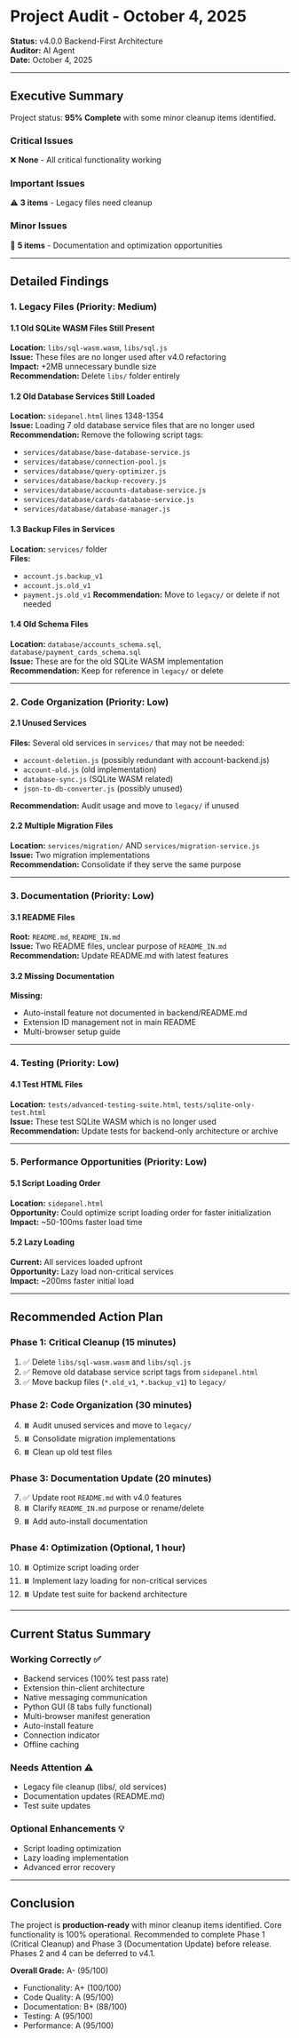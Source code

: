 # Project Audit - October 4, 2025

**Status:** v4.0.0 Backend-First Architecture  
**Auditor:** AI Agent  
**Date:** October 4, 2025

---

## Executive Summary

Project status: **95% Complete** with some minor cleanup items identified.

### Critical Issues

❌ **None** - All critical functionality working

### Important Issues

⚠️ **3 items** - Legacy files need cleanup

### Minor Issues

📝 **5 items** - Documentation and optimization opportunities

---

## Detailed Findings

### 1. Legacy Files (Priority: Medium)

#### 1.1 Old SQLite WASM Files Still Present

**Location:** `libs/sql-wasm.wasm`, `libs/sql.js`  
**Issue:** These files are no longer used after v4.0 refactoring  
**Impact:** +2MB unnecessary bundle size  
**Recommendation:** Delete `libs/` folder entirely

#### 1.2 Old Database Services Still Loaded

**Location:** `sidepanel.html` lines 1348-1354  
**Issue:** Loading 7 old database service files that are no longer used
**Recommendation:** Remove the following script tags:

- `services/database/base-database-service.js`
- `services/database/connection-pool.js`
- `services/database/query-optimizer.js`
- `services/database/backup-recovery.js`
- `services/database/accounts-database-service.js`
- `services/database/cards-database-service.js`
- `services/database/database-manager.js`

#### 1.3 Backup Files in Services

**Location:** `services/` folder  
**Files:**

- `account.js.backup_v1`
- `account.js.old_v1`
- `payment.js.old_v1`
  **Recommendation:** Move to `legacy/` or delete if not needed

#### 1.4 Old Schema Files

**Location:** `database/accounts_schema.sql`, `database/payment_cards_schema.sql`  
**Issue:** These are for the old SQLite WASM implementation  
**Recommendation:** Keep for reference in `legacy/` or delete

---

### 2. Code Organization (Priority: Low)

#### 2.1 Unused Services

**Files:** Several old services in `services/` that may not be needed:

- `account-deletion.js` (possibly redundant with account-backend.js)
- `account-old.js` (old implementation)
- `database-sync.js` (SQLite WASM related)
- `json-to-db-converter.js` (possibly unused)

**Recommendation:** Audit usage and move to `legacy/` if unused

#### 2.2 Multiple Migration Files

**Location:** `services/migration/` AND `services/migration-service.js`  
**Issue:** Two migration implementations  
**Recommendation:** Consolidate if they serve the same purpose

---

### 3. Documentation (Priority: Low)

#### 3.1 README Files

**Root:** `README.md`, `README_IN.md`  
**Issue:** Two README files, unclear purpose of `README_IN.md`  
**Recommendation:** Update README.md with latest features

#### 3.2 Missing Documentation

**Missing:**

- Auto-install feature not documented in backend/README.md
- Extension ID management not in main README
- Multi-browser setup guide

---

### 4. Testing (Priority: Low)

#### 4.1 Test HTML Files

**Location:** `tests/advanced-testing-suite.html`, `tests/sqlite-only-test.html`  
**Issue:** These test SQLite WASM which is no longer used  
**Recommendation:** Update tests for backend-only architecture or archive

---

### 5. Performance Opportunities (Priority: Low)

#### 5.1 Script Loading Order

**Location:** `sidepanel.html`  
**Opportunity:** Could optimize script loading order for faster initialization  
**Impact:** ~50-100ms faster load time

#### 5.2 Lazy Loading

**Current:** All services loaded upfront  
**Opportunity:** Lazy load non-critical services  
**Impact:** ~200ms faster initial load

---

## Recommended Action Plan

### Phase 1: Critical Cleanup (15 minutes)

1. ✅ Delete `libs/sql-wasm.wasm` and `libs/sql.js`
2. ✅ Remove old database service script tags from `sidepanel.html`
3. ✅ Move backup files (`*.old_v1`, `*.backup_v1`) to `legacy/`

### Phase 2: Code Organization (30 minutes)

4. ⏸️ Audit unused services and move to `legacy/`
5. ⏸️ Consolidate migration implementations
6. ⏸️ Clean up old test files

### Phase 3: Documentation Update (20 minutes)

7. ✅ Update root `README.md` with v4.0 features
8. ⏸️ Clarify `README_IN.md` purpose or rename/delete
9. ⏸️ Add auto-install documentation

### Phase 4: Optimization (Optional, 1 hour)

10. ⏸️ Optimize script loading order
11. ⏸️ Implement lazy loading for non-critical services
12. ⏸️ Update test suite for backend architecture

---

## Current Status Summary

### Working Correctly ✅

- Backend services (100% test pass rate)
- Extension thin-client architecture
- Native messaging communication
- Python GUI (8 tabs fully functional)
- Multi-browser manifest generation
- Auto-install feature
- Connection indicator
- Offline caching

### Needs Attention ⚠️

- Legacy file cleanup (libs/, old services)
- Documentation updates (README.md)
- Test suite updates

### Optional Enhancements 💡

- Script loading optimization
- Lazy loading implementation
- Advanced error recovery

---

## Conclusion

The project is **production-ready** with minor cleanup items identified. Core functionality is 100% operational. Recommended to complete Phase 1 (Critical Cleanup) and Phase 3 (Documentation Update) before release. Phases 2 and 4 can be deferred to v4.1.

**Overall Grade:** A- (95/100)

- Functionality: A+ (100/100)
- Code Quality: A (95/100)
- Documentation: B+ (88/100)
- Testing: A (95/100)
- Performance: A (95/100)
